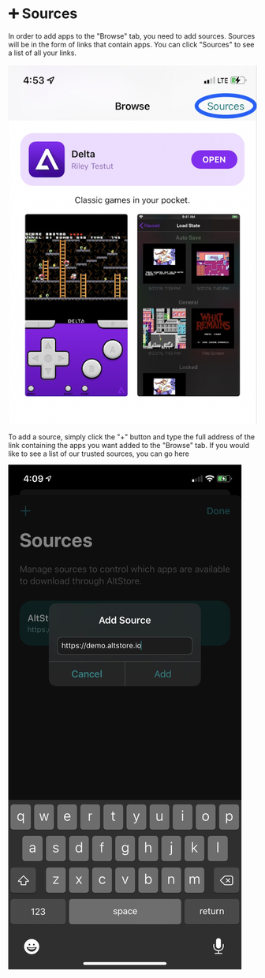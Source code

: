 # ➕ Sources

In order to add apps to the "Browse" tab, you need to add sources. Sources will be in the form of links that contain apps. You can click "Sources" to see a list of all your links.

&#x20;                                       ![](<../../.gitbook/assets/Screen Shot 2022-03-14 at 5.04.56 PM.png>)         &#x20;

To add a source, simply click the "+" button and type the full address of the link containing the apps you want added to the "Browse" tab. If you would like to see a list of our trusted sources, you can go here

&#x20;                                        ![](<../../.gitbook/assets/image (7).png>)
